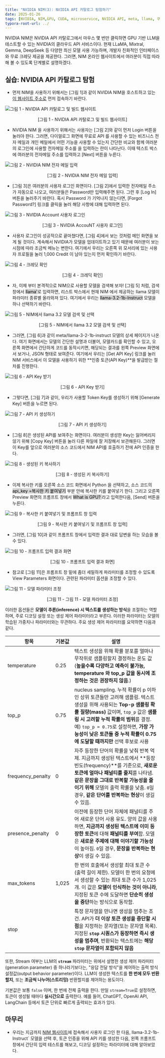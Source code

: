 ```yaml
---
title: "NVIDIA NIM(3): NVIDIA API 카탈로그 탐험하기"
date: 2025-01-26
tags: [NVIDIA, NIM,GPU, CUDA, microservice, NVIDIA API, meta, llama, 쿠버네티스, 마이크로서비스, 추론, 메타, 라마]
typora-root-url: ../
---
```


NVIDIA NIM은 NVIDIA API 카탈로그에서 마우스 몇 번만 클릭하면 GPU 기반 LLM을 테스트할 수 있는 NVIDIA의 클라우드 API 서비스이다. 현재  LLaMA, Mixtral, Gemma, DeepSeek 등 다양한 최신 모델 사용 가능하며, 개발자 친화적인 인터페이스와 무료 크레딧 제공을 제공한다. 그러면, NIM 온라인 웹사이트에서 여러분이 직접 따라해 볼 수 있도록 단계별로 설명하겠다. 



## **실습: NVIDIA API 카탈로그 탐험**

- 먼저 NIM을 사용하기 위해서는 [그림 1]과 같이 NVIDIA NIM을 호스트하고 있는 [이 웹사이트 주소로](https://build.nvidia.com/explore/discover) 먼저 접속하기 바란다.

![그림 1 - NVIDIA API 카탈로그 및 빌드 웹사이트](../images/2025-01/NIM-2-01.png)

<div align="center">[그림 1 - NVIDIA API 카탈로그 및 빌드 웹사이트]</div>



* NVIDIA NIM 을 사용하기 위해서는 사용자는 [그림 2]와 같이 먼저 Login 버튼을 눌러야 한다. 그러면, 다이얼로그 화면에 무료로 API 를 사용할 수 있는 비즈니스 전자 메일과 개인 메일에서 어떤 기능을 사용할 수 있는지 간단한 비교와 함께 여러분의 로그인에 사용할 전자메일 주소를 을 입력하는 란이 나타난다. 이때 텍스트 박스에 여러분의 전자메일 주소를 입력하고 [Next] 버튼을 누른다. 

![그림 2 - NVIDIA NIM 전자 메일 입력](../images/2025-01/NIM-2-02.png)

<div align="center">[그림 2 - NVIDIA NIM 전자 메일 입력]</div>



* [그림 3]은 여러분의 사용자 로그인 화면이다. [그림 2]에서 입력한 전자메일 주소가 자동으로 나오고, 여러분들은 Password만 입력해주면 된다. 그런 후 [Log In] 버튼을 눌러주기 바란다. 혹시 Password 가 기억나지 않는다면, [Forgot Password?] 링크를 클릭을 눌러 해당 사항에 대해 입력하면 된다. 

![그림 3 - NVIDIA Account 사용자 로그인 ](../images/2025-01/NIM-2-03.png)

<div align="center">[그림 3 - NVIDIA AccouNT 사용자 로그인]</div>



* 사용자 로그인이 성공적으로 끝마쳤다면, [그림 4]에서 보는 것처럼 메인 화면을 보게 될 것이다. 계속해서 NVIDIA가 모델을 업데이트하고 있기 때문에 여러분이 보는 시점에 따라 조금씩 메뉴는 변한다. 여기에서 우리는 오른쪽 위 모서리에 있는 사용자 프로필을 눌러 1,000 Credit 이 남아 있는지 먼저 확인하기 바란다.  

![그림 4 - 크레딧 확인](../images/2025-01/NIM-2-04.png)

<div align="center">[그림 4 - 크레딕 확인]</div>



* 자, 이제 부터 본격적으로 NIM으로 사용할 모델을 검색해 보자! [그림 5] 처럼, 검색 창에서 <mark style="background-color: lightgray;">llama'</mark>로 입력하면, 리스트 박스에서 현재 NIM 에서 제공하는 llama 모델이 파라미터 종류별 올라와져 있다. 여기에서 우리는 <mark style="background-color: lightgray;">llama-3.2-1b-Instruct</mark> 모델을 하나 선택하기 바란다.  

![그림 5 - NIM에서 llama 3.2 모델 검색 및 선택](../images/2025-01/NIM-2-05.png)

<div align="center">[그림 5 - NIM에서 llama 3.2 모델 검색 및 선택]</div>



* 그러면, [그림 6]과 같이 meta/llama-3-2-1b-instruct 모델의 상세 페이지가 나온다. 여기 화면에서는 모델의 간단한 설명과 더불어, 모델카드를 확인할 수 있고, 오른쪽 화면에서 간단하게 코드를 동작시키면, 해당되는 결과를 왼쪽 Preview 화면에서 보거나, JSON 형태로 보여준다. 여기에서 우리는 [Get API Key] 링크를 눌러 NIM 서비스에서 이 모델을 사용하기 위한 **인증 토큰(API Key)**을 발급받는 절차를 진행한다. 

![그림 6 - API Key 받기](../images/2025-01/NIM-2-06.png)

<div align="center">[그림 6 - API Key 받기]</div>



* 그렇다면, [그림 7]과 같이, 우리가 사용할 Token Key를 생성하기 위해 [Generate Key] 버튼을 누르면 된다. 

![그림 7 - API 키 생성하기](../images/2025-01/NIM-2-07.png)

<div align="center">[그림 7 - API 키 생성하기]</div>



* [그림 8]은 생성된 API를 보여주는 화면이다. 여러분이 생성한 Key는 잃어버리지 않기 위해 [Copy Key] 버튼을 눌러 다른 파일에 잘 저장해서 보관해둔다. 그러면 이 Key를 앞으로 여러분의 소스 코드에서 NIM API를 호출하기 전에 API 인증을 한다.

![그림 8 - 생성된 키 복사하기](../images/2025-01/NIM-2-08.png)

<div align="center">[그림 8 - 생성된 키 복사하기]</div>



* 이제 복사한 키를 오른쪽 소스 코드 화면에서 Python 을 선택하고, 소스 코드의 <mark style="background-color: lightgray;">api_key =복사한 키 붙여넣기</mark> 부분 안에 복사한 키를 붙여넣기 한다.  그리고 오른쪽 Preview 화면의 프롬프트 창에서 <mark style="background-color: lightgray;">What is GPU? </mark>라고 입력한다음, [Send] 버튼을 누른다. 

![그림 9 - 복사한 키 붙여넣기 및 프롬프트 창 입력](../images/2025-01/NIM-2-09.png)

<div align="center">[그림 9 - 복사한 키 붙여넣기 및 프롬프트 창 입력]</div>



* 그러면, [그림 10]과 같이 프롬프트 창에서 입력한 결과 대로 답변을 하는 모습을 볼 수 있다. 

![그림 10 - 프롬프트 입력 결과 화면](../images/2025-01/NIM-2-10.png)

<div align="center">[그림 10 - 프롬프트 입력 결과 화면]</div>



* 참고로 [그림 11]은 프롬프트 창 밑에 좀더 세밀하게 파라미터를 조정할 수 있도록 View Parameters 화면이다. 관련된 파라미터 옵션을 조정할 수 있다. 

![그림 11 - 모델 파라미터 조정](../images/2025-01/NIM-2-11.png)

<div align="center">[그림 11 - 그림 11 - 모델 파라미터 조정]</div>



이러한 옵션들은 **모델이 추론(inference) 시 텍스트를 생성하는 방식**을 조절하는 역할하며, 주로 디코딩 설정 또는 생성 제어 파라미터라고 부른다. 이러한 파라미터는 모델의 학습된 가중치나 파라미터와는 무관하다. 주요 생성 제어 파라미터를 요약하면 다음과 같다. 



| 항목              | 기본값 | 설명                                                         |
| ----------------- | -------- | ---------------------------------------------------------- |
| temperature       | 0.25     | 텍스트 생성을 위해 확률 분포를 얼마나 무작위로 샘플링할지 결정하는 온도 값 (**높을수록 다양하고 예측이 불가능, temperature 와 top_p 값을 동시에 조정하는 것은 권장하지 않음**.) |
| top_p             | 0.75     | nucleus sampling. 누적 확률이 p 이하인 상위 토큰들만 고려해 샘플링. 텍스트 생성을 위해 사용되는 **Top-p 샘플링 확률 질량(mass)** 값이며, `top_p` 값은 **샘플링 시 고려할 누적 확률의 범위**를 결정. 예) `top_p = 0.75`로 설정하면, **가장 가능성이 낮은 토큰들 중 누적 확률이 0.75에 도달할 때까지만** 선택 후보로 사용 |
| frequency_penalty | 0        | 자주 등장한 단어의 확률을 낮춰 반복 억제. 지금까지 생성된 텍스트에서 **등장 빈도(frequency)**를 기준으로, **새로운 토큰에 얼마나 패널티를 줄지**를 나타냄. **같은 문장을 그대로 반복할 가능성을 줄이기 위해** 모델의 출력 확률을 낮춤. `0`일 경우, **같은 단어를 반복하는 현상**이 생길 수 있음. |
| presence_penalty  | 0        | 이전에 등장한 단어 자체에 패널티를 주어 새로운 단어 사용 유도. 양의 값을 사용하면, **지금까지 생성된 텍스트에 이미 등장한 토큰**에 대해 **패널티를 부여**함. 모델은 **새로운 주제에 대해 이야기할 가능성**이 높아짐. `0`일 경우, **문장을 반복하는 현상**이 생길 수 있음. |
| max_tokens        | 1,025    | 한 번의 호출에서 생성할 최대 토큰 수 (출력 길이 제한). 모델이 한 번의 요청에서 생성할 수 있는 최대 토큰 수가 1,025개. 이 값은 **모델이 인식하는 것이 아니라**, 지정된 토큰 수에 도달하면 **단순히 생성을 중단**하는 방식으로 동작함. |
| stop              |         | 특정 문자열을 만나면 생성을 멈추는 조건. API가 **더 이상 토큰 생성을 중단할 시점**을 지정하는 문자열(또는 문자열 목록). 지정된 **`stop` 시퀀스가 등장하면 즉시 생성을 멈추며**, 반환되는 텍스트에는 **해당 `stop` 문자열이 포함되지 않음** |





또한, Stream 여부는 LLM의 **`stream`** 파라미터는 위에서 설명한 생성 제어 파라미터(generation parameter) 중 하나라기보다는, "응답 전달 방식"을 제어하는 출력 방식 설정값(output behavior parameter)이다.  LLM이 생성한 텍스트를 **한 번에 모두 반환할지**, 또는 **조금씩 나누어(스트리밍)** 반환할지를 제어하는 용도이다. 

기본값은 보통 `false` 이며, 한 번에 전체 출력을 한다. 만일 `stream=True`로 설정하면, 토큰이 생성될 때마다 **실시간으로** 출력한다. 예를 들어, ChatGPT, OpenAI API, LangChain 등에서 토큰 단위로 빠르게 출력되는 효과가 있다.



## **마무리**

- 우리는 지금까지 [NIM 웹사이트](https://build.nvidia.com/explore/discover)에 접속해서 사용자 로그인 한 다음,  llama-3.2-1b-Instruct` 모델을 선택 후, 토큰 인증을 위해 API 키를 생성한 다음, 왼쪽 프롬프트 창에서 간단히 입력 테스트를 해보고, 디코딩 설정하는 파라미터에 대해 알아보았다. 